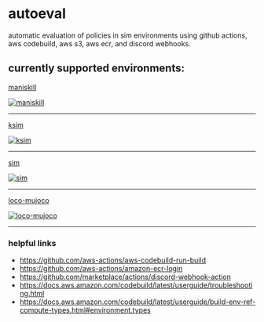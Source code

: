 # autoeval

automatic evaluation of policies in sim environments using github actions, aws codebuild, aws s3, aws ecr, and discord webhooks.

currently supported environments:
---
[maniskill](https://github.com/kscalelabs/ManiSkill)

[![maniskill](https://img.shields.io/badge/eval-maniskill-green?logo=github-actions&logoColor=white)](https://github.com/kscalelabs/autoeval/workflows/eval.maniskill.yaml)

---
[ksim](https://github.com/kscalelabs/ksim)

[![ksim](https://img.shields.io/badge/eval-ksim-green?logo=github-actions&logoColor=white)](https://github.com/kscalelabs/autoeval/workflows/eval.ksim.yaml)

---
[sim](https://github.com/kscalelabs/sim)

[![sim](https://img.shields.io/badge/eval-sim-red?logo=github-actions&logoColor=white)](https://github.com/kscalelabs/autoeval/workflows/eval.sim.yaml)

---
[loco-mujoco](https://github.com/robfiras/loco-mujoco)

[![loco-mujoco](https://img.shields.io/badge/eval-locomujoco-red?logo=github-actions&logoColor=white)](https://github.com/kscalelabs/autoeval/workflows/eval.loco-mujoco.yaml)

---
### helpful links

- https://github.com/aws-actions/aws-codebuild-run-build
- https://github.com/aws-actions/amazon-ecr-login
- https://github.com/marketplace/actions/discord-webhook-action
- https://docs.aws.amazon.com/codebuild/latest/userguide/troubleshooting.html
- https://docs.aws.amazon.com/codebuild/latest/userguide/build-env-ref-compute-types.html#environment.types
